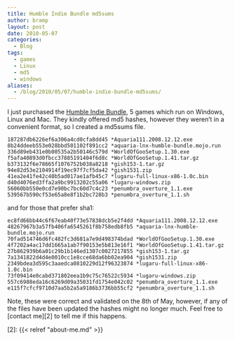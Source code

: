 ```yaml
---
title: Humble Indie Bundle md5sums
author: bramp
layout: post
date: 2010-05-07
categories:
  - Blog
tags:
  - games
  - Linux
  - md5
  - windows
aliases:
  - /blog/2010/05/07/humble-indie-bundle-md5sums/
---
```

I just purchased the [Humble Indie Bundle][1], 5 games which run on Windows, Linux and Mac. They kindly offered md5 hashes, however they weren&#8217;t in a convenient format, so I created a md5sums file.

```text
187287db6226ef6a306a4cd0cfa8dd45 *Aquaria111.2008.12.12.exe
8b24ddeeb553e028bbd501102f891cc2 *aquaria-lnx-humble-bundle.mojo.run
336d89eb431e0b00535a2b50146c579d *WorldOfGooSetup.1.30.exe
f5afa40893d0fbcc37885191404f6d8c *WorldOfGooSetup.1.41.tar.gz
b373132f6e78665f1076752b038a8218 *gish153-1.tar.gz
94e82d53e2104914f19ec97f7cf5da42 *gish1531.zip
41ea2e41fe42c40b5ad017ae1afb45c7 *lugaru-full-linux-x86-1.0c.bin
d40d4076ed3ffa2a9bc9913202c55a06 *lugaru-windows.zip
56060bb550e0cd7e90bc7bc60d7c4c23 *penumbra_overture_1.1.exe
539567b590cf53e65a8e8f1b2bc728b3 *penumbra_overture_1.1.sh
```

and for those that prefer sha1:

```text
ec8fd66bb44c6f67eab40f73e57838dcb5e2f4dd *Aquaria111.2008.12.12.exe
48267967b3a57fb406fa6545261f8b758edb8fb5 *aquaria-lnx-humble-bundle.mojo.run
70fad514746d6fc482fc3d681a7e9d498374bdad *WorldOfGooSetup.1.30.exe
4f7202a4ac17dd1665a1ab7f90153e5b813e16f1 *WorldOfGooSetup.1.41.tar.gz
27b862939b6a01c29b1b146ed1307c0027217855 *gish153-1.tar.gz
7a1341822d4d4e0010cc1e8cce68da6bb02ea904 *gish1531.zip
2349bdea3d595c3aaedca0810229d12f96323874 *lugaru-full-linux-x86-1.0c.bin
73f09414e0cabd371802eea1b9c75c76522c5934 *lugaru-windows.zip
557c6988eda16c6269d09a35031fd1754e042c02 *penumbra_overture_1.1.exe
e115f7cfcf9710d7aa5b2a5a9186b3736bb55cf2 *penumbra_overture_1.1.sh
```

Note, these were correct and validated on the 8th of May, however, if any of the files have been updated the hashes might no longer much. Feel free to [contact me][2] to tell me if this happens.

 [1]: http://www.wolfire.com/humble
 [2]: {{< relref "about-me.md" >}}
 